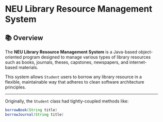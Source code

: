 # NEU Library Resource Management System

## 📚 Overview

The **NEU Library Resource Management System** is a Java-based object-oriented program designed to manage various types of library resources such as books, journals, theses, capstones, newspapers, and internet-based materials.

This system allows `Student` users to borrow any library resource in a flexible, maintainable way that adheres to clean software architecture principles.

---

Originally, the `Student` class had tightly-coupled methods like:

```java
borrowBook(String title)
borrowJournal(String title)
